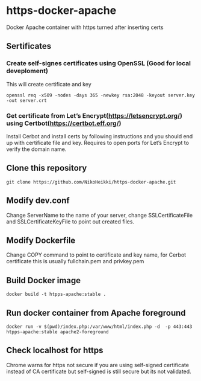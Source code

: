 # https-docker-apache
Docker Apache container with https turned after inserting certs

## Sertificates

### Create self-signes certificates using OpenSSL (Good for local deveploment)
This will create certificate and key
```
openssl req -x509 -nodes -days 365 -newkey rsa:2048 -keyout server.key -out server.crt
```
### Get certificate from Let’s Encrypt(https://letsencrypt.org/) using Certbot(https://certbot.eff.org/)
Install Cerbot and install certs by following instructions and you should end up with certificate file and key. Requires to open ports for Let’s Encrypt to verify the domain name.

## Clone this repository
```
git clone https://github.com/NikoHeikki/https-docker-apache.git
```
## Modify dev.conf
Change ServerName to the name of your server, change SSLCertificateFile and SSLCertificateKeyFile to point out created files.

## Modify Dockerfile
Change COPY command to point to certificate and key name, for Cerbot certificate this is usually fullchain.pem and privkey.pem

## Build Docker image
```
docker build -t htpps-apache:stable .
```

## Run docker container from Apache foreground
```
docker run -v $(pwd)/index.php:/var/www/html/index.php -d  -p 443:443 htpps-apache:stable apache2-foreground
```

## Check localhost for https
Chrome warns for https not secure if you are using self-signed certificate instead of CA certificate but self-signed is still secure but its not validated.

